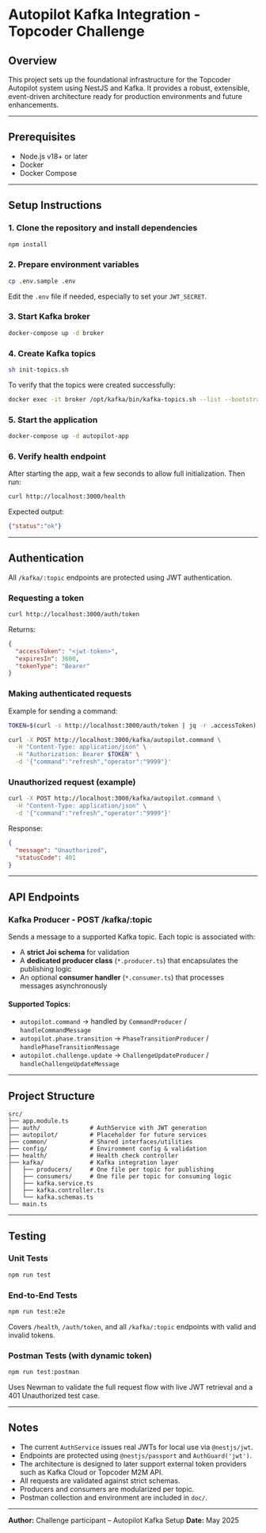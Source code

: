 # Autopilot Kafka Integration - Topcoder Challenge

## Overview

This project sets up the foundational infrastructure for the Topcoder Autopilot system using NestJS and Kafka. It provides a robust, extensible, event-driven architecture ready for production environments and future enhancements.

---

## Prerequisites

* Node.js v18+ or later
* Docker
* Docker Compose

---

## Setup Instructions

### 1. Clone the repository and install dependencies

```bash
npm install
```

### 2. Prepare environment variables

```bash
cp .env.sample .env
```

Edit the `.env` file if needed, especially to set your `JWT_SECRET`.

### 3. Start Kafka broker

```bash
docker-compose up -d broker
```

### 4. Create Kafka topics

```bash
sh init-topics.sh
```

To verify that the topics were created successfully:

```bash
docker exec -it broker /opt/kafka/bin/kafka-topics.sh --list --bootstrap-server broker:29092
```

### 5. Start the application

```bash
docker-compose up -d autopilot-app
```

### 6. Verify health endpoint

After starting the app, wait a few seconds to allow full initialization. Then run:

```bash
curl http://localhost:3000/health
```

Expected output:

```json
{"status":"ok"}
```

---

## Authentication

All `/kafka/:topic` endpoints are protected using JWT authentication.

### Requesting a token

```bash
curl http://localhost:3000/auth/token
```

Returns:

```json
{
  "accessToken": "<jwt-token>",
  "expiresIn": 3600,
  "tokenType": "Bearer"
}
```

### Making authenticated requests

Example for sending a command:

```bash
TOKEN=$(curl -s http://localhost:3000/auth/token | jq -r .accessToken)

curl -X POST http://localhost:3000/kafka/autopilot.command \
  -H "Content-Type: application/json" \
  -H "Authorization: Bearer $TOKEN" \
  -d '{"command":"refresh","operator":"9999"}'
```

### Unauthorized request (example)

```bash
curl -X POST http://localhost:3000/kafka/autopilot.command \
  -H "Content-Type: application/json" \
  -d '{"command":"refresh","operator":"9999"}'
```

Response:

```json
{
  "message": "Unauthorized",
  "statusCode": 401
}
```

---

## API Endpoints

### Kafka Producer - POST /kafka/\:topic

Sends a message to a supported Kafka topic. Each topic is associated with:

* A **strict Joi schema** for validation
* A **dedicated producer class** (`*.producer.ts`) that encapsulates the publishing logic
* An optional **consumer handler** (`*.consumer.ts`) that processes messages asynchronously

#### Supported Topics:

* `autopilot.command` → handled by `CommandProducer` / `handleCommandMessage`
* `autopilot.phase.transition` → `PhaseTransitionProducer` / `handlePhaseTransitionMessage`
* `autopilot.challenge.update` → `ChallengeUpdateProducer` / `handleChallengeUpdateMessage`

---

## Project Structure

```
src/
├── app.module.ts
├── auth/              # AuthService with JWT generation
├── autopilot/         # Placeholder for future services
├── common/            # Shared interfaces/utilities
├── config/            # Environment config & validation
├── health/            # Health check controller
├── kafka/             # Kafka integration layer
│   ├── producers/     # One file per topic for publishing
│   ├── consumers/     # One file per topic for consuming logic
│   ├── kafka.service.ts
│   ├── kafka.controller.ts
│   └── kafka.schemas.ts
└── main.ts
```

---

## Testing

### Unit Tests

```bash
npm run test
```

### End-to-End Tests

```bash
npm run test:e2e
```

Covers `/health`, `/auth/token`, and all `/kafka/:topic` endpoints with valid and invalid tokens.

### Postman Tests (with dynamic token)

```bash
npm run test:postman
```

Uses Newman to validate the full request flow with live JWT retrieval and a 401 Unauthorized test case.

---

## Notes

* The current `AuthService` issues real JWTs for local use via `@nestjs/jwt`.
* Endpoints are protected using `@nestjs/passport` and `AuthGuard('jwt')`.
* The architecture is designed to later support external token providers such as Kafka Cloud or Topcoder M2M API.
* All requests are validated against strict schemas.
* Producers and consumers are modularized per topic.
* Postman collection and environment are included in `doc/`.

---

**Author:** Challenge participant – Autopilot Kafka Setup
**Date:** May 2025
